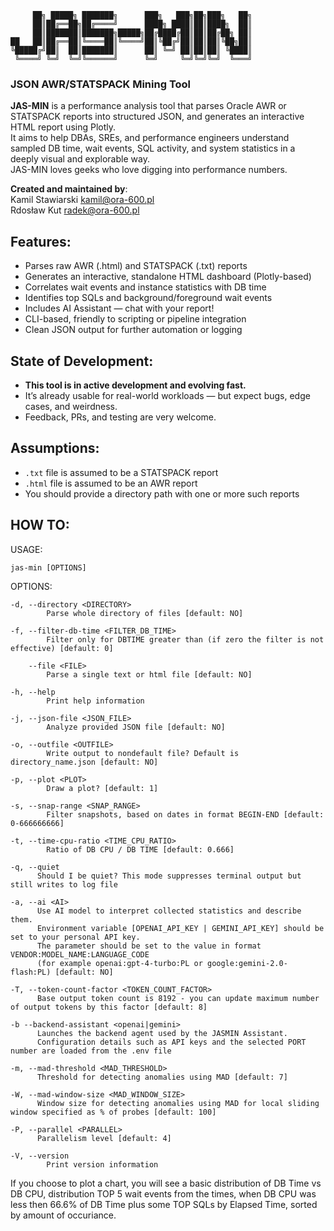  ```
      ██╗ █████╗ ███████╗      ███╗   ███╗██╗███╗   ██╗
      ██║██╔══██╗██╔════╝      ████╗ ████║██║████╗  ██║
      ██║███████║███████╗█████╗██╔████╔██║██║██╔██╗ ██║
██   ██║██╔══██║╚════██║╚════╝██║╚██╔╝██║██║██║╚██╗██║
╚█████╔╝██║  ██║███████║      ██║ ╚═╝ ██║██║██║ ╚████║
  ╚════╝ ╚═╝  ╚═╝╚══════╝      ╚═╝     ╚═╝╚═╝╚═╝  ╚═══╝
```

### JSON AWR/STATSPACK Mining Tool

**JAS-MIN** is a performance analysis tool that parses Oracle AWR or STATSPACK reports into structured JSON, and generates an interactive HTML report using Plotly.  
It aims to help DBAs, SREs, and performance engineers understand sampled DB time, wait events, SQL activity, and system statistics in a deeply visual and explorable way.  
JAS-MIN loves geeks who love digging into performance numbers.

**Created and maintained by**:  
Kamil Stawiarski <kamil@ora-600.pl>  
Rdosław Kut <radek@ora-600.pl>


## Features:
- Parses raw AWR (.html) and STATSPACK (.txt) reports
- Generates an interactive, standalone HTML dashboard (Plotly-based)
- Correlates wait events and instance statistics with DB time
- Identifies top SQLs and background/foreground wait events
- Includes AI Assistant — chat with your report!
- CLI-based, friendly to scripting or pipeline integration
- Clean JSON output for further automation or logging


## State of Development:
- **This tool is in active development and evolving fast.**
- It’s already usable for real-world workloads — but expect bugs, edge cases, and weirdness.
- Feedback, PRs, and testing are very welcome.

## Assumptions:
- `.txt` file is assumed to be a STATSPACK report
- `.html` file is assumed to be an AWR report
- You should provide a directory path with one or more such reports

## HOW TO:
USAGE:

    jas-min [OPTIONS]

OPTIONS:

    -d, --directory <DIRECTORY>
            Parse whole directory of files [default: NO]

    -f, --filter-db-time <FILTER_DB_TIME>
            Filter only for DBTIME greater than (if zero the filter is not effective) [default: 0]

        --file <FILE>
            Parse a single text or html file [default: NO]

    -h, --help
            Print help information

    -j, --json-file <JSON_FILE>
            Analyze provided JSON file [default: NO]

    -o, --outfile <OUTFILE>
            Write output to nondefault file? Default is directory_name.json [default: NO]

    -p, --plot <PLOT>
            Draw a plot? [default: 1]

    -s, --snap-range <SNAP_RANGE>
            Filter snapshots, based on dates in format BEGIN-END [default: 0-666666666]

    -t, --time-cpu-ratio <TIME_CPU_RATIO>
            Ratio of DB CPU / DB TIME [default: 0.666]

    -q, --quiet
          Should I be quiet? This mode suppresses terminal output but still writes to log file

    -a, --ai <AI>
          Use AI model to interpret collected statistics and describe them. 
          Environment variable [OPENAI_API_KEY | GEMINI_API_KEY] should be set to your personal API key.
          The parameter should be set to the value in format VENDOR:MODEL_NAME:LANGUAGE_CODE 
          (for example openai:gpt-4-turbo:PL or google:gemini-2.0-flash:PL) [default: NO]

    -T, --token-count-factor <TOKEN_COUNT_FACTOR>
          Base output token count is 8192 - you can update maximum number of output tokens by this factor [default: 8]
    
    -b --backend-assistant <openai|gemini>
          Launches the backend agent used by the JASMIN Assistant. 
          Configuration details such as API keys and the selected PORT number are loaded from the .env file

    -m, --mad-threshold <MAD_THRESHOLD>
          Threshold for detecting anomalies using MAD [default: 7] 

    -W, --mad-window-size <MAD_WINDOW_SIZE>
          Window size for detecting anomalies using MAD for local sliding window specified as % of probes [default: 100]

    -P, --parallel <PARALLEL>
          Parallelism level [default: 4]

    -V, --version
            Print version information
    

If you choose to plot a chart, you will see a basic distribution of DB Time vs DB CPU, distribution TOP 5 wait events from the times, when DB CPU was less then 66.6% of DB Time plus some TOP SQLs by Elapsed Time, sorted by amount of occuriance.  
